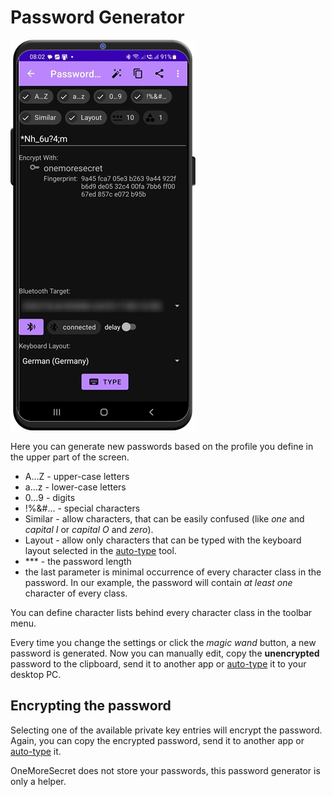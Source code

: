 # Password Generator
![password generator](./readme_images/password_generator.png)

Here you can generate new passwords based on the profile you define in the upper part of the screen. 
- A...Z - upper-case letters
- a...z - lower-case letters
- 0...9 - digits
- !%&#... - special characters
- Similar - allow characters, that can be easily confused (like *one* and *capital I* or *capital O* and *zero*). 
- Layout - allow only characters that can be typed with the keyboard layout selected in the [auto-type](autotype.md) tool.
- *** - the password length
- the last parameter is minimal occurrence of every character class in the password. In our example, the password will contain *at least one* character of every class. 

You can define character lists behind every character class in the toolbar menu. 

Every time you change the settings or click the *magic wand* button, a new password is generated. Now you can manually edit, copy the **unencrypted** password to the clipboard, send it to another app or [auto-type](autotype.md) it to your desktop PC. 

## Encrypting the password

Selecting one of the available private key entries will encrypt the password. Again, you can copy the encrypted password, send it to another app or [auto-type](autotype.md) it. 

OneMoreSecret does not store your passwords, this password generator is only a helper.